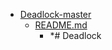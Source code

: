 - <a href = "E:\Node_projects\Node_Way\ArchivTSH_2\ArhivTimur_2\Deadlock-master\cat.Deadlock-master\dir.Deadlock-master.md">Deadlock-master</a>
    - <a href = "E:\Node_projects\Node_Way\ArchivTSH_2\ArhivTimur_2\Deadlock-master\README.md">README.md</a>
        - *# Deadlock
